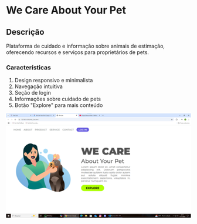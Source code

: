 <h1>We Care About Your Pet</h1>

<h2>Descrição</h2>

<p>Plataforma de cuidado e informação sobre animais de estimação, oferecendo recursos e serviços para proprietários de pets.
</h2>

<h3>Características</h3>
<ol>
<li>Design responsivo e minimalista
<li>Navegação intuitiva</li>
<li>Seção de login</li>
<li>Informações sobre cuidado de pets</li>
<li>Botão "Explore" para mais conteúdo</li>
</ol>

<img src="https://github.com/CarlinhosGCR/About-Your-dear-Pet/blob/main/We_Care-Code/Captura%20de%20tela%202024-11-02%20160125.png?raw=true">

